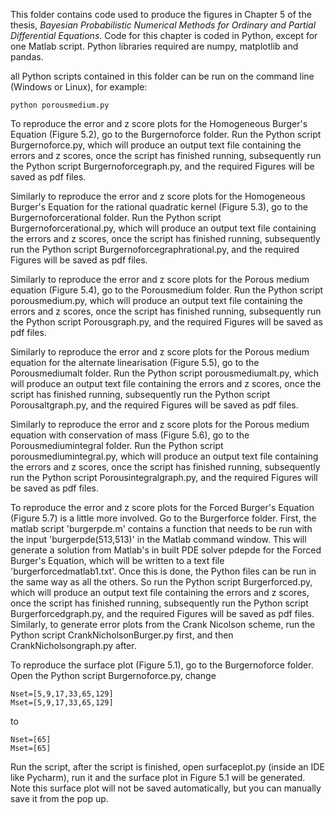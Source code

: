 This folder contains code used to produce the figures in Chapter 5 of the thesis, *Bayesian Probabilistic Numerical Methods for
Ordinary and Partial Differential Equations*. Code for this chapter is coded in Python, except for one Matlab script. Python libraries required are numpy, matplotlib and pandas.

all Python scripts contained in this folder can be run on the command line (Windows or Linux), for example:

```
python porousmedium.py
```

To reproduce the error and z score plots for the Homogeneous Burger's Equation (Figure 5.2), go to the Burgernoforce folder. Run the Python script Burgernoforce.py, which will produce an output text file containing the errors and z scores, once the script has finished running, subsequently run the Python script Burgernoforcegraph.py, and the required Figures will be saved as pdf files.

Similarly to reproduce the error and z score plots for the Homogeneous Burger's Equation for the rational quadratic kernel (Figure 5.3), go to the Burgernoforcerational folder. Run the Python script Burgernoforcerational.py, which will produce an output text file containing the errors and z scores, once the script has finished running, subsequently run the Python script Burgernoforcegraphrational.py, and the required Figures will be saved as pdf files.

Similarly to reproduce the error and z score plots for the Porous medium equation (Figure 5.4), go to the Porousmedium folder. Run the Python script porousmedium.py, which will produce an output text file containing the errors and z scores, once the script has finished running, subsequently run the Python script Porousgraph.py, and the required Figures will be saved as pdf files.

Similarly to reproduce the error and z score plots for the Porous medium equation for the alternate linearisation (Figure 5.5), go to the Porousmediumalt folder. Run the Python script porousmediumalt.py, which will produce an output text file containing the errors and z scores, once the script has finished running, subsequently run the Python script Porousaltgraph.py, and the required Figures will be saved as pdf files.

Similarly to reproduce the error and z score plots for the Porous medium equation with conservation of mass (Figure 5.6), go to the Porousmediumintegral folder. Run the Python script porousmediumintegral.py, which will produce an output text file containing the errors and z scores, once the script has finished running, subsequently run the Python script Porousintegralgraph.py, and the required Figures will be saved as pdf files.

To reproduce the error and z score plots for the Forced Burger's Equation (Figure 5.7) is a little more involved. Go to the Burgerforce folder. First, the matlab script 'burgerpde.m' contains a function that needs to be run with the input 'burgerpde(513,513)' in the Matlab command window. This will generate a solution from Matlab's in built PDE solver pdepde for the Forced Burger's Equation, which will be written to a text file 'burgerforcedmatlab1.txt'. Once this is done, the Python files can be run in the same way as all the others. So run the Python script Burgerforced.py, which will produce an output text file containing the errors and z scores, once the script has finished running, subsequently run the Python script Burgerforcedgraph.py, and the required Figures will be saved as pdf files. Similarly, to generate error plots from the Crank Nicolson scheme, run the Python script CrankNicholsonBurger.py first, and then CrankNicholsongraph.py after.

To reproduce the surface plot (Figure 5.1), go to the Burgernoforce folder. Open the Python script Burgernoforce.py, change 

```
Nset=[5,9,17,33,65,129]
Mset=[5,9,17,33,65,129]
```

to

```
Nset=[65]
Mset=[65]
```

Run the script, after the script is finished, open surfaceplot.py (inside an IDE like Pycharm), run it and the surface plot in Figure 5.1 will be generated. Note this surface plot will not be saved automatically, but you can manually save it from the pop up. 
